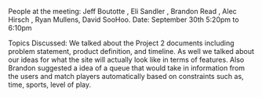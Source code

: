 People at the meeting: Jeff Boutotte , Eli Sandler , Brandon Read , Alec Hirsch , Ryan Mullens, David SooHoo.
Date: September 30th 5:20pm to 6:10pm

Topics Discussed: We talked about the Project 2 documents including problem statement, product definition, and timeline. As well we talked about our ideas for what the site will actually look like in terms of features. Also Brandon suggested a idea of a queue that would take in information from the users and match players automatically based on constraints such as, time, sports, level of play. 